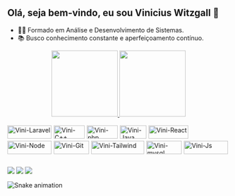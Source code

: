 ## Olá, seja bem-vindo, eu sou Vinicius Witzgall 👋

- 👨‍💻 Formado em Análise e Desenvolvimento de Sistemas.
- 📚 Busco conhecimento constante e aperfeiçoamento contínuo.

<div align="center">
  <a href="https://github.com/ViniciusWitzgall/ViniciusWitzgall">
  <img height="150em" src="https://github-readme-stats.vercel.app/api?username=ViniciusWitzgall&show_icons=true&theme=dark&include_all_commits=true&count_private=true"/>
  <img height="150em" src="https://github-readme-stats.vercel.app/api/top-langs/?username=ViniciusWitzgall&layout=compact&langs_count=7&theme=dark"/>
</div>

  <div style="display: inline_block"><br>
    <i class="devicon-javascript-plain"></i>
  
    
<!--   <img align="center" alt="Vini-Laravel" height="40" width="50" src="https://cdn.jsdelivr.net/gh/devicons/devicon/icons/laravel/laravel-plain-wordmark.svg"> 
  <img align="center" alt="Vini-Js" height="40" width="50" src="https://cdn.jsdelivr.net/gh/devicons/devicon/icons/javascript/javascript-original.svg">
  <img align="center" alt="Vini-C++" height="40" width="50" src="https://cdn.jsdelivr.net/gh/devicons/devicon/icons/cplusplus/cplusplus-original.svg">
  <img align="center" alt="Vini-php" height="40" width="50" src="https://cdn.jsdelivr.net/gh/devicons/devicon/icons/php/php-plain.svg">
  <img align="center" alt="Vini-Java" height="40" width="50" src="https://cdn.jsdelivr.net/gh/devicons/devicon/icons/java/java-plain-wordmark.svg">
  <img align="center" alt="Vini-mysql" height="40" width="50" src="https://cdn.jsdelivr.net/gh/devicons/devicon/icons/mysql/mysql-original-wordmark.svg">
  -->
  <div style="display:flex; gap:5px; flex-wrap:wrap; align-items:center;">
    <!--   <img align="center" alt="Vini-Docker" height="30" width="100" src="https://img.shields.io/badge/Docker-2496ED?style=for-the-badge&logo=docker&logoColor=white"> -->
    <img align="center" alt="Vini-Laravel" height="30" width="100" src="https://img.shields.io/badge/Laravel-F55247?style=for-the-badge&logo=laravel&logoColor=white"> 
    <img align="center" alt="Vini-C++" height="30" width="70" src="https://img.shields.io/badge/C%2B%2B-00427E?style=for-the-badge&logo=c%2B%2B&logoColor=white">
    <img align="center" alt="Vini-php" height="30" width="70" src="https://img.shields.io/badge/PHP-4F5B93?style=for-the-badge&logo=php&logoColor=white">
    <img align="center" alt="Vini-Java" height="30" width="60" src="https://img.shields.io/badge/Java-B07219?style=for-the-badge&logo=java&logoColor=white">
    <img align="center" alt="Vini-React" height="30" width="90" src="https://img.shields.io/badge/React-087EA4?style=for-the-badge&logo=react&logoColor=white">
    <img align="center" alt="Vini-Node" height="30" width="100" src="https://img.shields.io/badge/Node.js-5FA04E?style=for-the-badge&logo=node.js&logoColor=white">
    <img align="center" alt="Vini-Git" height="30" width="80" src="https://img.shields.io/badge/GIT-F1502F?style=for-the-badge&logo=git&logoColor=white"> 
    <img align="center" alt="Vini-Tailwind" height="30" width="120" src="https://img.shields.io/badge/Tailwind_CSS-0EA5E9?style=for-the-badge&logo=tailwind-css&logoColor=white">
    <img align="center" alt="Vini-mysql" height="30" width="80" src="https://img.shields.io/badge/MySQL-00618A?style=for-the-badge&logo=mysql&logoColor=white">
    <img align="center" alt="Vini-Js" height="30" width="100" src="https://img.shields.io/badge/JavaScript-F0DB4F?style=for-the-badge&logo=javascript&logoColor=black">
  </div>
 
</div>
  
##
  
  <div> 
  <a href="https://www.instagram.com/vinicius.witzgall/" target="_blank"><img src="https://img.shields.io/badge/-Instagram-%23E4405F?style=for-the-badge&logo=instagram&logoColor=white" target="_blank"></a>
  <a href = "mailto:viniwitz@gmail.com"><img src="https://img.shields.io/badge/-Gmail-%23333?style=for-the-badge&logo=gmail&logoColor=white" target="_blank"></a>
  <a href="https://www.linkedin.com/in/vinicius-witzgall-90578b15a/" target="_blank"><img src="https://img.shields.io/badge/-LinkedIn-%230077B5?style=for-the-badge&logo=linkedin&logoColor=white" target="_blank"></a> 
 
  ![Snake animation](https://github.com/ViniciusWitzgall/ViniciusWitzgall/blob/output/github-contribution-grid-snake.svg)
 
</div>
